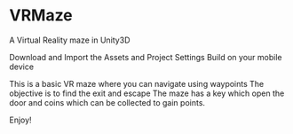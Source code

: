 # VRMaze
A Virtual Reality maze in Unity3D

Download and Import the Assets and Project Settings
Build on your mobile device

This is a basic VR maze where you can navigate using waypoints
The objective is to find the exit and escape
The maze has a key which open the door and coins which can be collected to gain points.

Enjoy!
